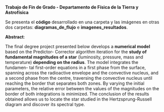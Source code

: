 **Trabajo de Fin de Grado - Departamento de Física de la Tierra y Astrofísica**

Se presenta el **código** desarrollado en una carpeta y las imágenes en otras dos carpetas: **diagramas_de_flujo** e **imagenes_resultados**.

**Abstract**:

The final degree project presented below develops a **numerical model** based on the Predictor-
Corrector algorithm iteration for the **study of fundamental magnitudes of a star** (luminosity,
pressure, mass and temperature) **depending on the radius**. The model integrates the fundamen-
tal first-order equations in a first phase from the surface, spanning across the radioactive envelope
and the convective nucleus, and a second phase from the centre, traversing the convective nucleus
until reaching the border that separates both zones. By varying the initial parameters, the relative
error between the values of the magnitudes on the border of both integrations is minimized. The
conclusion of the results obtained allows us to locate the star studied in the Hertzsprung-Russell
diagram and discover its spectral type.
